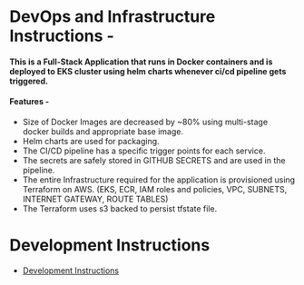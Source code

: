 # DevOps and Infrastructure Instructions -



#### This is a Full-Stack Application that runs in Docker containers and is deployed to EKS cluster using helm charts whenever ci/cd pipeline gets triggered.

#### Features -

- Size of Docker Images are decreased by ~80% using multi-stage docker builds and appropriate base image.
- Helm charts are used for packaging.
- The CI/CD pipeline has a specific trigger points for each service.
- The secrets are safely stored in GITHUB SECRETS and are used in the pipeline.
- The entire Infrastructure required for the application is provisioned using Terraform on AWS. (EKS, ECR, IAM roles and policies, VPC, SUBNETS, INTERNET GATEWAY, ROUTE TABLES)
- The Terraform uses s3 backed to persist tfstate file.


# Development Instructions
- [Development Instructions](development-readme.md)
